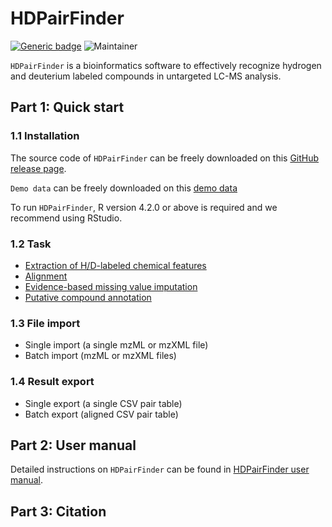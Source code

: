 # HDPairFinder
[![Generic badge](https://img.shields.io/badge/HDPairFinder-ver_1.0-<COLOR>.svg)](https://github.com/HuanLab/HDPairFinder)
![Maintainer](https://img.shields.io/badge/maintainer-Tingting_Zhao,_Tao_Huan-blue)

`HDPairFinder` is a bioinformatics software to effectively recognize hydrogen and deuterium labeled compounds in untargeted LC-MS  analysis.

## Part 1: Quick start
### 1.1 Installation
The source code of `HDPairFinder` can be freely downloaded on this [GitHub release page](https://github.com/HuanLab/HDPairFinder/releases/tag/v1.0).

`Demo data` can be freely downloaded on this [demo data](https://pan.baidu.com/s/1lqrlG3x_lRSF2k6bU84pKA?pwd=g5ek)

To run `HDPairFinder`, R version 4.2.0 or above is required and we recommend using RStudio.
### 1.2 Task

- [Extraction of H/D-labeled chemical features](https://github.com/HuanLab/HDPairFinder)
- [Alignment](https://github.com/HuanLab/HDPairFinder)
- [Evidence-based missing value imputation](https://github.com/HuanLab/HDPairFinder)
- [Putative compound annotation](https://github.com/HuanLab/HDPairFinder)

### 1.3 File import
- Single import (a single mzML or mzXML file)
- Batch import (mzML or mzXML files)
### 1.4 Result export
- Single export (a single CSV pair table) 
- Batch export (aligned CSV pair table)

## Part 2: User manual
Detailed instructions on `HDPairFinder` can be found in [HDPairFinder user manual](https://github.com/HuanLab/HDPairFinder).

## Part 3: Citation


